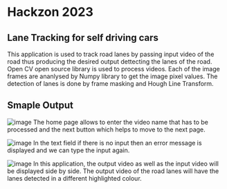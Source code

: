 # Hackzon 2023

## Lane Tracking for self driving cars

This application is used to track road lanes by passing input video of the road thus producing the desired output dettecting the lanes of the road. Open CV open source library is used to process videos. Each of the image frames are ananlysed by Numpy library to get the image pixel values. The detection of lanes is done by frame masking and Hough Line Transform.

## Smaple Output

![image](https://user-images.githubusercontent.com/113986649/213741244-0c6d0cc5-aec8-4326-befa-afc9ed222e23.png)
The home page allows to enter the video name that has to be processed and the next button which helps to move to the next page. 

![image](https://user-images.githubusercontent.com/113986649/213743137-f0345abf-7469-4b4c-a41c-5383c02b187b.png)
In the text field if there is no input then an error message is displayed and we can type the input again.  

![image](https://user-images.githubusercontent.com/113986649/213741617-9496a7c4-94e7-42ec-8a59-b0c558219080.png)
In this application, the output video as well as the input video will be displayed side by side. The output video of the road lanes will have the lanes detected in a different highlighted colour. 
